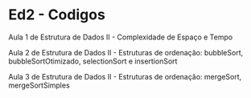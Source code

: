 # Ed2 - Codigos
Aula 1 de Estrutura de Dados II - Complexidade de Espaço e Tempo

Aula 2 de Estrutura de Dados II - Estruturas de ordenação: bubbleSort, bubbleSortOtimizado, selectionSort e insertionSort

Aula 3 de Estrutura de Dados II - Estruturas de ordenação: mergeSort, mergeSortSimples
